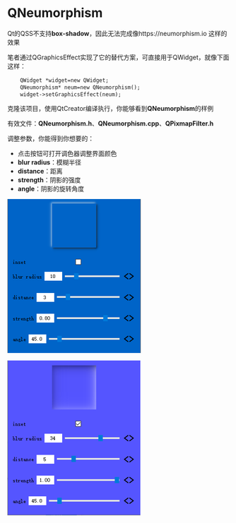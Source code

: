 # QNeumorphism
Qt的QSS不支持**box-shadow**，因此无法完成像https://neumorphism.io 这样的效果

笔者通过QGraphicsEffect实现了它的替代方案，可直接用于QWidget，就像下面这样：

```
    QWidget *widget=new QWidget;
    QNeumorphism* neum=new QNeumorphism();
    widget->setGraphicsEffect(neum);
```

克隆该项目，使用QtCreator编译执行，你能够看到**QNeumorphism**的样例 

有效文件：**QNeumorphism.h**、**QNeumorphism.cpp**、**QPixmapFilter.h**

调整参数，你能得到你想要的：

- 点击按钮可打开调色器调整界面颜色
- **blur radius**：模糊半径
- **distance**：距离
- **strength**：阴影的强度
- **angle**：阴影的旋转角度

![](outset.png)

![](inset.png)
